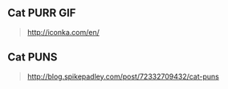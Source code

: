 ## Cat PURR GIF

> http://iconka.com/en/

## Cat PUNS

> http://blog.spikepadley.com/post/72332709432/cat-puns